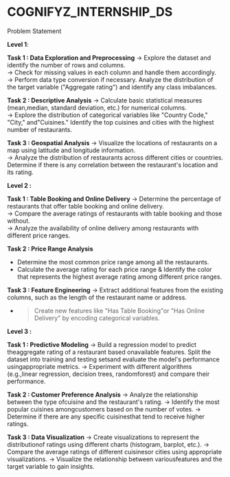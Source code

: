 # COGNIFYZ_INTERNSHIP_DS
Problem Statement

**Level 1**:

**Task 1 : Data Exploration and Preprocessing**
-> Explore the dataset and identify the number of rows and columns.  
-> Check for missing values in each column and handle them accordingly.    
-> Perform data type conversion if necessary. Analyze the distribution of the target variable ("Aggregate rating") and identify any class imbalances.

**Task 2 : Descriptive Analysis**
-> Calculate basic statistical measures (mean,median, standard deviation, etc.) for numerical columns.   
-> Explore the distribution of categorical variables like "Country Code," "City," and"Cuisines." Identify the top 
  cuisines and cities with the highest number of restaurants.
  
**Task 3 : Geospatial Analysis**
-> Visualize the locations of restaurants on a map using latitude and longitude information.   
-> Analyze the distribution of restaurants across different cities or countries. Determine if there is any correlation between the restaurant's location and its rating.

**Level 2 :**

**Task 1 : Table Booking and Online Delivery**
-> Determine the percentage of restaurants that offer table booking and online delivery.  
-> Compare the average ratings of restaurants with table booking and those without.  
-> Analyze the availability of online delivery among restaurants with different price ranges.

**Task 2 : Price Range Analysis**
- Determine the most common price range among all the restaurants.  
- Calculate the average rating for each price range & Identify the color that represents the highest average rating 
among different price ranges.

**Task 3 : Feature Engineering**
-> Extract additional features from the existing columns, such as the length of the restaurant name or address.
- >Create new features like "Has Table Booking"or "Has Online Delivery" by encoding categorical variables.
  >
**Level 3 :**

**Task 1 : Predictive Modeling**
-> Build a regression model to predict theaggregate rating of a restaurant based onavailable features.
  Split the dataset into training and testing setsand evaluate the model's performance usingappropriate metrics.
-> Experiment with different algorithms (e.g.,linear regression, decision trees, randomforest) and compare their performance.

**Task 2 : Customer Preference Analysis**
-> Analyze the relationship between the type ofcuisine and the restaurant's rating.
-> Identify the most popular cuisines amongcustomers based on the number of votes.
-> Determine if there are any specific cuisinesthat tend to receive higher ratings.

**Task 3 : Data Visualization**
-> Create visualizations to represent the distributionof ratings using different charts (histogram, barplot, etc.).
-> Compare the average ratings of different cuisinesor cities using appropriate visualizations.
-> Visualize the relationship between variousfeatures and the target variable to gain insights.

